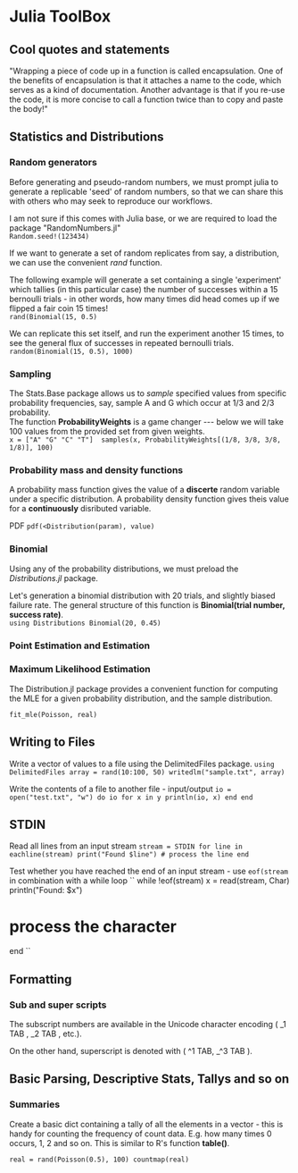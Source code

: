 # Julia ToolBox 

## Cool quotes and statements

"Wrapping a piece of code up in a function is called encapsulation. One of the benefits of encapsulation is that it attaches a name to the code, which serves as a kind of documentation. Another advantage is that if you re-use the code, it is more concise to call a function twice than to copy and paste the body!"     

## Statistics and Distributions 

### Random generators 

Before generating and pseudo-random numbers, we must prompt julia to generate a
replicable 'seed' of random numbers, so that we can share this with others who
may seek to reproduce our workflows.     

I am not sure if this comes with Julia base, or we are required to load the package "RandomNumbers.jl"   
`Random.seed!(123434)`   

If we want to generate a set of random replicates from say, a distribution, we can use the convenient *rand* function.  

The following example will generate a set containing a single 'experiment'
which tallies (in this particular case) the number of successes within a 15
bernoulli trials - in other words, how many times did head comes up if we
flipped a fair coin 15 times!   
`rand(Binomial(15, 0.5)`   

We can replicate this set itself, and run the experiment another 15 times, to see the general flux of successes in repeated bernoulli trials.   
`random(Binomial(15, 0.5), 1000)`      


### Sampling 

The Stats.Base package allows us to *sample* specified values from specific probability frequencies, say, sample A and G which occur at 1/3 and 2/3 probability.  
The function **ProbabilityWeights** is a game changer --- below we will take 100 values from the provided set from given weights.   
``
x = ["A" "G" "C" "T"] 
samples(x, ProbabilityWeights[(1/8, 3/8, 3/8, 1/8)], 100)
`` 

### Probability mass and density functions 

A probability mass function gives the value of a **discerte** random variable
under a specific distribution. A probability density function gives theis
value for a **continuously** disributed variable.    

PDF
``
pdf(<Distribution(param), value)
``    


### Binomial

Using any of the probability distributions, we must preload  the *Distributions.jl* package.    

Let's generation a binomial distribution with 20 trials, and slightly biased failure rate. The general structure of this function is **Binomial(trial number, success rate)**.    
``
using Distributions
Binomial(20, 0.45)
`` 

### Point Estimation and Estimation

### Maximum Likelihood Estimation 
The Distribution.jl package provides a convenient function for computing the
MLE for a given probability distribution, and the sample distribution.   
    
`fit_mle(Poisson, real)`    






## Writing to Files 

Write a vector of values to a file using the DelimitedFiles package. 
``
using DelimitedFiles
array = rand(10:100, 50)
writedlm("sample.txt", array) 
``

Write the contents of a file to another file - input/output
``
io = open("test.txt", "w") do io
  for x in y
    println(io, x)
  end
end
`` 



## STDIN

Read all lines from an input stream 
``
stream = STDIN
for line in eachline(stream)
    print("Found $line")
    # process the line
end
``

Test whether you have reached the end of an input stream - use `eof(stream` in combination with a while loop
``
  while !eof(stream)
       x = read(stream, Char)
       println("Found: $x") 
# process the character
end
``    

## Formatting 
### Sub and super scripts

The subscript numbers are available in the Unicode character encoding ( \_1 TAB
, \_2 TAB , etc.).

On the other hand, superscript is denoted with ( \^1 TAB, \_^3 TAB ). 


## Basic Parsing, Descriptive Stats, Tallys and so on 

### Summaries
Create a basic dict containing a tally of all the elements in a vector - this
is handy for counting the frequency of count data. E.g. how many times 0
occurs, 1, 2 and so on. This is similar to R's function **table()**.     

``
real = rand(Poisson(0.5), 100)
countmap(real)
``     













